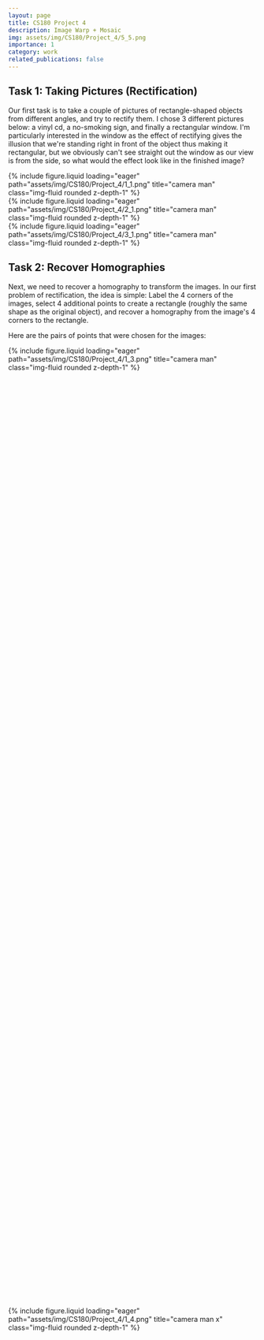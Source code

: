 ```yaml
---
layout: page
title: CS180 Project 4
description: Image Warp + Mosaic
img: assets/img/CS180/Project_4/5_5.png
importance: 1
category: work
related_publications: false
---
```


## Task 1: Taking Pictures (Rectification)

Our first task is to take a couple of pictures of rectangle-shaped objects from different angles, and try to rectify them. I chose 3 different pictures below: a vinyl cd, a no-smoking sign, and finally a rectangular window. I'm particularly interested in the window as the effect of rectifying gives the illusion that we're standing right in front of the object thus making it rectangular, but we obviously can't see straight out the window as our view is from the side, so what would the effect look like in the finished image?

<div class="row">
<div class="col-sm mt-3 mt-md-0">
        {% include figure.liquid loading="eager" path="assets/img/CS180/Project_4/1_1.png" title="camera man" class="img-fluid rounded z-depth-1" %}
    </div>
    <div class="col-sm mt-3 mt-md-0">
        {% include figure.liquid loading="eager" path="assets/img/CS180/Project_4/2_1.png" title="camera man" class="img-fluid rounded z-depth-1" %}
    </div>
    <div class="col-sm mt-3 mt-md-0">
        {% include figure.liquid loading="eager" path="assets/img/CS180/Project_4/3_1.png" title="camera man" class="img-fluid rounded z-depth-1" %}
    </div>
</div>

## Task 2: Recover Homographies

Next, we need to recover a homography to transform the images. In our first problem of rectification, the idea is simple: Label the 4 corners of the images, select 4 additional points to create a rectangle (roughly the same shape as the original object), and recover a homography from the image's 4 corners to the rectangle.

Here are the pairs of points that were chosen for the images:

<div class="row align-items-end">
    <div class="col-sm mt-3 mt-md-0" style="height: 50%;">
        {% include figure.liquid loading="eager" path="assets/img/CS180/Project_4/1_3.png" title="camera man" class="img-fluid rounded z-depth-1" %}
    </div>
    <div class="col-sm mt-3 mt-md-0" style="height: 50%;">
        {% include figure.liquid loading="eager" path="assets/img/CS180/Project_4/1_4.png" title="camera man x" class="img-fluid rounded z-depth-1" %}
    </div>
</div>

<div class="row align-items-end">
    <div class="col-sm mt-3 mt-md-0" style="height: 50%;">
        {% include figure.liquid loading="eager" path="assets/img/CS180/Project_4/2_3.png" title="camera man" class="img-fluid rounded z-depth-1" %}
    </div>
    <div class="col-sm mt-3 mt-md-0" style="height: 50%;">
        {% include figure.liquid loading="eager" path="assets/img/CS180/Project_4/2_4.png" title="camera man x" class="img-fluid rounded z-depth-1" %}
    </div>
</div>

<div class="row align-items-end">
    <div class="col-sm mt-3 mt-md-0" style="height: 50%;">
        {% include figure.liquid loading="eager" path="assets/img/CS180/Project_4/3_3.png" title="camera man" class="img-fluid rounded z-depth-1" %}
    </div>
    <div class="col-sm mt-3 mt-md-0" style="height: 50%;">
        {% include figure.liquid loading="eager" path="assets/img/CS180/Project_4/3_4.png" title="camera man x" class="img-fluid rounded z-depth-1" %}
    </div>
</div>

After setting the points, we set up the equation p’=Hp, where p’ is our destination points and p is our source points, and solve for H. In this case, since we have 4 points, there is only one possible H that can satisfy the equation. For mosaics though, we'll choose more points for stability, so we'll make an overdetermined system and use least squares (or SVD) in order to find the best solution.

To solve for H, we'll use the equation we learned in lecture, and use SVD to find the least squares solution:

$$
   A = \begin{bmatrix}
   x_1 & y_1 & 1 & 0 & 0 & 0 & -x_2 x_1 & -x_2 y_1 & -x_2 \\
   0 & 0 & 0 & x_1 & y_1 & 1 & -y_2 x_1 & -y_2 y_1 & -y_2
   \end{bmatrix}
$$

By then using SVD, decomposing the matrix into the form:

$$
   A = U S V^T
$$

The least squares solution will be in $$ V^T $$, which has 9 variables

We reshape this into a 3x3 matrix, and then by dividing the entire matrix by the last variable (I), we get an H of the form

$$
H = \begin{bmatrix}
   h_1 & h_2 & h_3 \\
   h_4 & h_5 & h_6 \\
   h_7 & h_8 & 1
   \end{bmatrix}
$$

Now, if we plug in a particular point (with a one appended to it) from the image, the resulting point will look like:

$$
\begin{bmatrix}
wx_2 \\
wy_2 \\
w
\end{bmatrix}
=
H
\begin{bmatrix}
x_1 \\
y_1 \\
1
\end{bmatrix}
$$

Dividing the resulting point by w yields $$ x_2 $$ and $$ y_2 $$, giving our new coordinates.

## Task 3: Warping the image (Image Rectification)

Now that we have the homography, it seems trivial to simply pipe each point of the original image through the homography to get the new coordinates of that pixel, giving us our result. However, this is forward warping, and as we've seen in project 3 this results in tons of holes. Therefore, we need to use inverse warping instead. Thus, the algorithm looks very similar with our triangle warping function from Project 3:

1. Find the homography H from src_points to dst_points
2. Take the inverse, yielding H'
3. Determine the dimensions of the resulting image by warping the 4 corners of the src image through H. Shift the entire image if there are any negative values so that the negative values become 0. 
4. For each point in the resulting image, apply H' and interpolate to find the src image's corresponding pixel value, and apply it.

We can also vectorize 4 by making a 2D matrix of all the points in our result image, yielding a way faster result. We'll ignore any points that are outside of the convex hull of the warped bounding box.

<div class="row align-items-end">
    <div class="col-sm mt-3 mt-md-0" style="height: 50%;">
        {% include figure.liquid loading="eager" path="assets/img/CS180/Project_4/1_1.png" title="camera man" class="img-fluid rounded z-depth-1" %}
    </div>
    <div class="col-sm mt-3 mt-md-0" style="height: 50%;">
        {% include figure.liquid loading="eager" path="assets/img/CS180/Project_4/1_2.png" title="camera man x" class="img-fluid rounded z-depth-1" %}
    </div>
</div>

<div class="row align-items-end">
    <div class="col-sm mt-3 mt-md-0" style="height: 50%;">
        {% include figure.liquid loading="eager" path="assets/img/CS180/Project_4/2_1.png" title="camera man" class="img-fluid rounded z-depth-1" %}
    </div>
    <div class="col-sm mt-3 mt-md-0" style="height: 50%;">
        {% include figure.liquid loading="eager" path="assets/img/CS180/Project_4/2_2.png" title="camera man x" class="img-fluid rounded z-depth-1" %}
    </div>
</div>

<div class="row align-items-end">
    <div class="col-sm mt-3 mt-md-0" style="height: 50%;">
        {% include figure.liquid loading="eager" path="assets/img/CS180/Project_4/3_1.png" title="camera man" class="img-fluid rounded z-depth-1" %}
    </div>
    <div class="col-sm mt-3 mt-md-0" style="height: 50%;">
        {% include figure.liquid loading="eager" path="assets/img/CS180/Project_4/3_2.png" title="camera man x" class="img-fluid rounded z-depth-1" %}
    </div>
</div>

The results surprised me, giving us the illusion that we're looking at the images from a new point of view. The window one shocked me the most. We weren't able to see more of the scenery outside of the window (of course), but a shift in the perspective and perceived distance from the window warped the window to a rectangular shape.

## Task 4: Image Stitching (Manual)

Lastly, we come to image stitching. At a high level the steps are to:

1. Take a pair of images with significant overlap. Label common features/points between the two images
2. Create a homography to map the second image's points to the corresponding points in the first image
3. Warp the second image using what we created in Task 3
4. Align the images together, and blend.

First, let's take a couple of pictures:

<div class="row align-items-end">
    <div class="col-sm mt-3 mt-md-0" style="height: 50%;">
        {% include figure.liquid loading="eager" path="assets/img/CS180/Project_4/4_1.png" title="camera man" class="img-fluid rounded z-depth-1" %}
    </div>
    <div class="col-sm mt-3 mt-md-0" style="height: 50%;">
        {% include figure.liquid loading="eager" path="assets/img/CS180/Project_4/4_2.png" title="camera man x" class="img-fluid rounded z-depth-1" %}
    </div>
</div>

<div class="row align-items-end">
    <div class="col-sm mt-3 mt-md-0" style="height: 50%;">
        {% include figure.liquid loading="eager" path="assets/img/CS180/Project_4/5_1.png" title="camera man" class="img-fluid rounded z-depth-1" %}
    </div>
    <div class="col-sm mt-3 mt-md-0" style="height: 50%;">
        {% include figure.liquid loading="eager" path="assets/img/CS180/Project_4/5_3.png" title="camera man x" class="img-fluid rounded z-depth-1" %}
    </div>
</div>

Next, let's label some correspondences between them manually.

<div class="row align-items-end">
    <div class="col-sm mt-3 mt-md-0" style="height: 50%;">
        {% include figure.liquid loading="eager" path="assets/img/CS180/Project_4/4_6.png" title="camera man" class="img-fluid rounded z-depth-1" %}
        <div class="caption">
            Working on the project
        </div>
    </div>
    <div class="col-sm mt-3 mt-md-0" style="height: 50%;">
        {% include figure.liquid loading="eager" path="assets/img/CS180/Project_4/4_7.png" title="camera man x" class="img-fluid rounded z-depth-1" %}
        <div class="caption">
            Working on the project side view
        </div>
    </div>
</div>

<div class="row align-items-end">
    <div class="col-sm mt-3 mt-md-0" style="height: 50%;">
        {% include figure.liquid loading="eager" path="assets/img/CS180/Project_4/5_6.png" title="camera man" class="img-fluid rounded z-depth-1" %}
        <div class="caption">
            Balcony
        </div>
    </div>
    <div class="col-sm mt-3 mt-md-0" style="height: 50%;">
        {% include figure.liquid loading="eager" path="assets/img/CS180/Project_4/5_7.png" title="camera man x" class="img-fluid rounded z-depth-1" %}
        <div class="caption">
            Balcony side view
        </div>
    </div>
</div>

Then, we warp the second image using the homography recovered

<div class="row align-items-end">
    <div class="col-sm mt-3 mt-md-0" style="height: 50%;">
        {% include figure.liquid loading="eager" path="assets/img/CS180/Project_4/5_1.png" title="camera man" class="img-fluid rounded z-depth-1" %}
    </div>
    <div class="col-sm mt-3 mt-md-0" style="height: 50%;">
        {% include figure.liquid loading="eager" path="assets/img/CS180/Project_4/5_2.png" title="camera man x" class="img-fluid rounded z-depth-1" %}
    </div>
</div>

<div class="row align-items-end">
    <div class="col-sm mt-3 mt-md-0" style="height: 50%;">
        {% include figure.liquid loading="eager" path="assets/img/CS180/Project_4/4_1.png" title="camera man" class="img-fluid rounded z-depth-1" %}
    </div>
    <div class="col-sm mt-3 mt-md-0" style="height: 50%;">
        {% include figure.liquid loading="eager" path="assets/img/CS180/Project_4/4_3.png" title="camera man x" class="img-fluid rounded z-depth-1" %}
    </div>
</div>

Now, we need to align. Unfortunately if we stacked one image atop the other, the borders will be really obvious. Therefore, we need some form of blending. The algorithm I came up with is:

1. Recover x_shift and y_shift from inverse warping. We found this when applied H to the bounding box of image 2 while inverse warping.
2. Reshape image 1 so that the height of the image is the same as image 2, and apply y_shift so that they are aligned in the y_axis.
3. Apply x_shift to image 2 so that the x_axis is aligned.
4. Find the overlapping image (all points with x value between x_shift and im1.width)
5. Fill in the non-overlapping areas with image 1 on the left and image 2 on the right.
6. In the overlapping area, use an alpha value that begins at 0 at the left side and increases to 1 on the right side. Use a weighted sum of image 1 and image 2, multiplying image 1's pixel values by (1 - alpha) and image 2's by alpha.

This results in the following images:

<div class="row align-items-end">
    <div class="col-sm mt-3 mt-md-0" style="height: 50%;">
        {% include figure.liquid loading="eager" path="assets/img/CS180/Project_4/4_4.png" title="camera man" class="img-fluid rounded z-depth-1" %}
        <div class="caption">
            Working on the project finished
        </div>
    </div>
</div>

<div class="row align-items-end">
    <div class="col-sm mt-3 mt-md-0" style="height: 50%;">
        {% include figure.liquid loading="eager" path="assets/img/CS180/Project_4/5_4.png" title="camera man" class="img-fluid rounded z-depth-1" %}
        <div class="caption">
            balcony finished
        </div>
    </div>
</div>

One issue is the strange triangular gray areas in the overlapping region. We can fix this by using a for loop to detect points in the overlapping region where one image is out of bounds. If that's the case, use only the pixel values from the image that isn't out of bounds.

<div class="row align-items-end">
    <div class="col-sm mt-3 mt-md-0" style="height: 50%;">
        {% include figure.liquid loading="eager" path="assets/img/CS180/Project_4/4_5.png" title="camera man" class="img-fluid rounded z-depth-1" %}
        <div class="caption">
            Working on the project improved
        </div>
    </div>
</div>

<div class="row align-items-end">
    <div class="col-sm mt-3 mt-md-0" style="height: 50%;">
        {% include figure.liquid loading="eager" path="assets/img/CS180/Project_4/5_5.png" title="camera man" class="img-fluid rounded z-depth-1" %}
        <div class="caption">
            Balcony improved
        </div>
    </div>
</div>

Overall, this project was immensely satisfying and it was fun taking some of the functions and logic that was written in project 3 and reusing it. As a kid I always thought it'll be easy to make panoramic shots - just blend many images together! But this project proved otherwise, and showed that there are many optimizations and changes needed before it looks decent.

Another key learning from this was the importance of good labeling. I tried only using 4-5 points for the balcony picture and that resulted in disaster, where the roads were obviously not lined up. I realized it's because I was mostly using features at the top of the image and neglected points at the bottom. I was surprised that adding twice the number of points and adding more points at the bottom of the image made the stitching far far better.